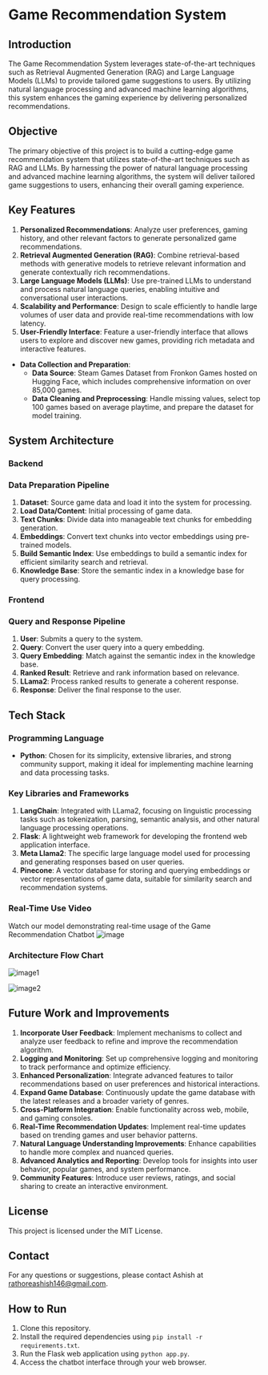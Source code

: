 # Game Recommendation System

## Introduction

The Game Recommendation System leverages state-of-the-art techniques such as Retrieval Augmented Generation (RAG) and Large Language Models (LLMs) to provide tailored game suggestions to users. By utilizing natural language processing and advanced machine learning algorithms, this system enhances the gaming experience by delivering personalized recommendations.

## Objective

The primary objective of this project is to build a cutting-edge game recommendation system that utilizes state-of-the-art techniques such as RAG and LLMs. By harnessing the power of natural language processing and advanced machine learning algorithms, the system will deliver tailored game suggestions to users, enhancing their overall gaming experience.

## Key Features

1. **Personalized Recommendations**: Analyze user preferences, gaming history, and other relevant factors to generate personalized game recommendations.
2. **Retrieval Augmented Generation (RAG)**: Combine retrieval-based methods with generative models to retrieve relevant information and generate contextually rich recommendations.
3. **Large Language Models (LLMs)**: Use pre-trained LLMs to understand and process natural language queries, enabling intuitive and conversational user interactions.
4. **Scalability and Performance**: Design to scale efficiently to handle large volumes of user data and provide real-time recommendations with low latency.
5. **User-Friendly Interface**: Feature a user-friendly interface that allows users to explore and discover new games, providing rich metadata and interactive features.

- **Data Collection and Preparation**: 
  - **Data Source**: Steam Games Dataset from Fronkon Games hosted on Hugging Face, which includes comprehensive information on over 85,000 games.
  - **Data Cleaning and Preprocessing**: Handle missing values, select top 100 games based on average playtime, and prepare the dataset for model training.


## System Architecture

### Backend

### Data Preparation Pipeline

1. **Dataset**: Source game data and load it into the system for processing.
2. **Load Data/Content**: Initial processing of game data.
3. **Text Chunks**: Divide data into manageable text chunks for embedding generation.
4. **Embeddings**: Convert text chunks into vector embeddings using pre-trained models.
5. **Build Semantic Index**: Use embeddings to build a semantic index for efficient similarity search and retrieval.
6. **Knowledge Base**: Store the semantic index in a knowledge base for query processing.

### Frontend

### Query and Response Pipeline

1. **User**: Submits a query to the system.
2. **Query**: Convert the user query into a query embedding.
3. **Query Embedding**: Match against the semantic index in the knowledge base.
4. **Ranked Result**: Retrieve and rank information based on relevance.
5. **LLama2**: Process ranked results to generate a coherent response.
6. **Response**: Deliver the final response to the user.

## Tech Stack

### Programming Language
- **Python**: Chosen for its simplicity, extensive libraries, and strong community support, making it ideal for implementing machine learning and data processing tasks.

### Key Libraries and Frameworks

1. **LangChain**: Integrated with LLama2, focusing on linguistic processing tasks such as tokenization, parsing, semantic analysis, and other natural language processing operations.
2. **Flask**: A lightweight web framework for developing the frontend web application interface.
3. **Meta Llama2**: The specific large language model used for processing and generating responses based on user queries.
4. **Pinecone**: A vector database for storing and querying embeddings or vector representations of game data, suitable for similarity search and recommendation systems.


### Real-Time Use Video

Watch our model demonstrating real-time usage of the Game Recommendation Chatbot ![image](https://github.com/rathoreashish146/Game-Recommendation-System/assets/117078265/65185c9d-1b8f-483a-a0ec-31d054be83d7)


### Architecture Flow Chart

![image1](https://github.com/rathoreashish146/Game-Recommendation-System/assets/117078265/0e1073ee-dbd0-456d-956a-724b60281b6c)

![image2](https://github.com/rathoreashish146/Game-Recommendation-System/assets/117078265/4689b8b4-7f3a-4574-8b1e-a0f63ae9b298)



## Future Work and Improvements

1. **Incorporate User Feedback**: Implement mechanisms to collect and analyze user feedback to refine and improve the recommendation algorithm.
2. **Logging and Monitoring**: Set up comprehensive logging and monitoring to track performance and optimize efficiency.
3. **Enhanced Personalization**: Integrate advanced features to tailor recommendations based on user preferences and historical interactions.
4. **Expand Game Database**: Continuously update the game database with the latest releases and a broader variety of genres.
5. **Cross-Platform Integration**: Enable functionality across web, mobile, and gaming consoles.
6. **Real-Time Recommendation Updates**: Implement real-time updates based on trending games and user behavior patterns.
7. **Natural Language Understanding Improvements**: Enhance capabilities to handle more complex and nuanced queries.
8. **Advanced Analytics and Reporting**: Develop tools for insights into user behavior, popular games, and system performance.
9. **Community Features**: Introduce user reviews, ratings, and social sharing to create an interactive environment.

## License

This project is licensed under the MIT License.

## Contact

For any questions or suggestions, please contact Ashish at rathoreashish146@gmail.com.

## How to Run

1. Clone this repository.
2. Install the required dependencies using `pip install -r requirements.txt`.
3. Run the Flask web application using `python app.py`.
4. Access the chatbot interface through your web browser.
